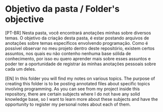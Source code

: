 # Objetivo da pasta / Folder's objective

[PT-BR] Nesta pasta, você encontrará anotações minhas sobre diversos temas. O objetivo da criação desta pasta, é estar postando arquivos de anotações sobre temas específicos envolvendo programação. Como é possível observar no meu projeto dentro deste repositório, existem certos assuntos, nos quais eu não contenho nenhuma base sólida de conhecimento, por isso eu quero aprender mais sobre esses assuntos e poder ter a oportunidade de registrar às minhas anotações pessoais sobre cada um deles.

[EN] In this folder you will find my notes on various topics. The purpose of creating this folder is to be posting annotated files about specific topics involving programming. As you can see from my project inside this repository, there are certain subjects where I do not have any solid knowledge base, so I want to learn more about these subjects and have the opportunity to register my personal notes about each of them.